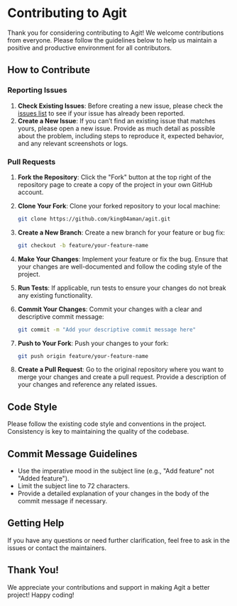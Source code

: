 # Contributing to Agit

Thank you for considering contributing to Agit! We welcome contributions from everyone. Please follow the guidelines below to help us maintain a positive and productive environment for all contributors.

## How to Contribute

### Reporting Issues

1. **Check Existing Issues**: Before creating a new issue, please check the [issues list](https://github.com/king04aman/agit/issues) to see if your issue has already been reported.
2. **Create a New Issue**: If you can’t find an existing issue that matches yours, please open a new issue. Provide as much detail as possible about the problem, including steps to reproduce it, expected behavior, and any relevant screenshots or logs.

### Pull Requests

1. **Fork the Repository**: Click the "Fork" button at the top right of the repository page to create a copy of the project in your own GitHub account.
2. **Clone Your Fork**: Clone your forked repository to your local machine:
   ```bash
   git clone https://github.com/king04aman/agit.git
    ```
3. **Create a New Branch**: Create a new branch for your feature or bug fix:
    ```bash
    git checkout -b feature/your-feature-name
    ```
4. **Make Your Changes**: Implement your feature or fix the bug. Ensure that your changes are well-documented and follow the coding style of the project.

5. **Run Tests**: If applicable, run tests to ensure your changes do not break any existing functionality.

6. **Commit Your Changes**: Commit your changes with a clear and descriptive commit message:
    ```bash
    git commit -m "Add your descriptive commit message here"
    ```
7. **Push to Your Fork**: Push your changes to your fork:
    ```bash
    git push origin feature/your-feature-name
    ```

8. **Create a Pull Request**: Go to the original repository where you want to merge your changes and create a pull request. Provide a description of your changes and reference any related issues.

## Code Style
Please follow the existing code style and conventions in the project. Consistency is key to maintaining the quality of the codebase.

## Commit Message Guidelines
- Use the imperative mood in the subject line (e.g., "Add feature" not "Added feature").
- Limit the subject line to 72 characters.
- Provide a detailed explanation of your changes in the body of the commit message if necessary.

## Getting Help
If you have any questions or need further clarification, feel free to ask in the issues or contact the maintainers.

## Thank You!
We appreciate your contributions and support in making Agit a better project! Happy coding!
